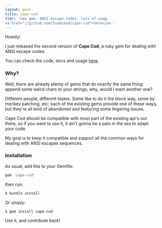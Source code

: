 ```yaml
---
layout: post
title: cape-cod
tldr: 'new gem. ANSI escape codes. lots of swag.
<a href="//github.com/fuadsaud/cape-cod">here</a>.'
---
```


Howdy!

I just released the second version of **Cape Cod**, a ruby gem for dealing with
ANSI escape codes.

You can check the code, docs and usage [here](//github.com/fuadsaud/cape-cod).

### Why?

Well, there are already plenty of gems that do exactly the same thing: append
some weird chars to your strings; why, would I want another one?

Different people, different tastes. Some like to do it the block way, some by
monkey patching, etc; each of the existing gems provide one of these ways, but
they're all kind of abandoned and featuring some lingering issues.

Cape Cod should be compatible with most part of the existing api's out there,
so if you want to use it, it ain't gonna be a pain in the ass to adapt your
code.

My goal is to keep it compatible and support all the common ways for dealing
with ANSI escapes sequences.

### Installation

As usual, add this to your Gemfile:

```ruby
gem 'cape-cod'
```

then run:

```bash
$ bundle install
```

Or simply:

```bash
$ gem install cape-cod
```

Use it, and contribute back!
